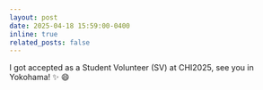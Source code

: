 ```yaml
---
layout: post
date: 2025-04-18 15:59:00-0400
inline: true
related_posts: false
---
```


I got accepted as a Student Volunteer (SV) at CHI2025, see you in Yokohama! :sparkles: :smile:
